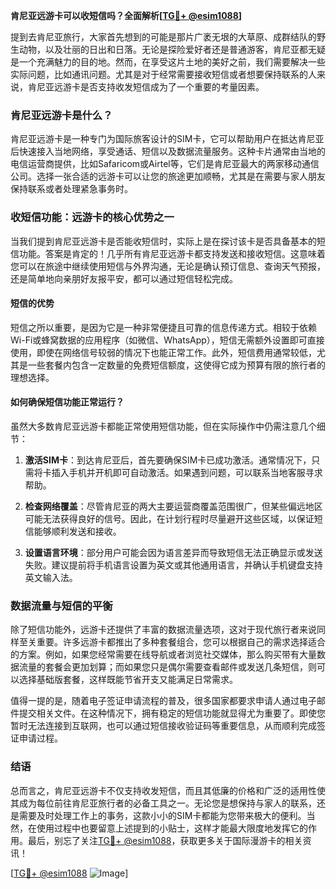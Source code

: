 **肯尼亚远游卡可以收短信吗？全面解析[[TG💪+ @esim1088](https://t.me/s/esim1088)]**

提到去肯尼亚旅行，大家首先想到的可能是那片广袤无垠的大草原、成群结队的野生动物，以及壮丽的日出和日落。无论是探险爱好者还是普通游客，肯尼亚都无疑是一个充满魅力的目的地。然而，在享受这片土地的美好之前，我们需要解决一些实际问题，比如通讯问题。尤其是对于经常需要接收短信或者想要保持联系的人来说，肯尼亚远游卡是否支持收发短信成为了一个重要的考量因素。

### 肯尼亚远游卡是什么？

肯尼亚远游卡是一种专门为国际旅客设计的SIM卡，它可以帮助用户在抵达肯尼亚后快速接入当地网络，享受通话、短信以及数据流量服务。这种卡片通常由当地的电信运营商提供，比如Safaricom或Airtel等，它们是肯尼亚最大的两家移动通信公司。选择一张合适的远游卡可以让您的旅途更加顺畅，尤其是在需要与家人朋友保持联系或者处理紧急事务时。

### 收短信功能：远游卡的核心优势之一

当我们提到肯尼亚远游卡是否能收短信时，实际上是在探讨该卡是否具备基本的短信功能。答案是肯定的！几乎所有肯尼亚远游卡都支持发送和接收短信。这意味着您可以在旅途中继续使用短信与外界沟通，无论是确认预订信息、查询天气预报，还是简单地向亲朋好友报平安，都可以通过短信轻松完成。

#### 短信的优势

短信之所以重要，是因为它是一种非常便捷且可靠的信息传递方式。相较于依赖Wi-Fi或蜂窝数据的应用程序（如微信、WhatsApp），短信无需额外设置即可直接使用，即使在网络信号较弱的情况下也能正常工作。此外，短信费用通常较低，尤其是一些套餐内包含一定数量的免费短信额度，这使得它成为预算有限的旅行者的理想选择。

#### 如何确保短信功能正常运行？

虽然大多数肯尼亚远游卡都能正常使用短信功能，但在实际操作中仍需注意几个细节：

1. **激活SIM卡**：到达肯尼亚后，首先要确保SIM卡已成功激活。通常情况下，只需将卡插入手机并开机即可自动激活。如果遇到问题，可以联系当地客服寻求帮助。
   
2. **检查网络覆盖**：尽管肯尼亚的两大主要运营商覆盖范围很广，但某些偏远地区可能无法获得良好的信号。因此，在计划行程时尽量避开这些区域，以保证短信能够顺利发送和接收。

3. **设置语言环境**：部分用户可能会因为语言差异而导致短信无法正确显示或发送失败。建议提前将手机语言设置为英文或其他通用语言，并确认手机键盘支持英文输入法。

### 数据流量与短信的平衡

除了短信功能外，远游卡还提供了丰富的数据流量选项，这对于现代旅行者来说同样至关重要。许多远游卡都推出了多种套餐组合，您可以根据自己的需求选择适合的方案。例如，如果您经常需要在线导航或者浏览社交媒体，那么购买带有大量数据流量的套餐会更加划算；而如果您只是偶尔需要查看邮件或发送几条短信，则可以选择基础版套餐，这样既能节省开支又能满足日常需求。

值得一提的是，随着电子签证申请流程的普及，很多国家都要求申请人通过电子邮件提交相关文件。在这种情况下，拥有稳定的短信功能就显得尤为重要了。即使您暂时无法连接到互联网，也可以通过短信接收验证码等重要信息，从而顺利完成签证申请过程。

### 结语

总而言之，肯尼亚远游卡不仅支持收发短信，而且其低廉的价格和广泛的适用性使其成为每位前往肯尼亚旅行者的必备工具之一。无论您是想保持与家人的联系，还是需要及时处理工作上的事务，这款小小的SIM卡都能为您带来极大的便利。当然，在使用过程中也要留意上述提到的小贴士，这样才能最大限度地发挥它的作用。最后，别忘了关注[TG💪+ @esim1088](https://t.me/s/esim1088)，获取更多关于国际漫游卡的相关资讯！

[[TG💪+ @esim1088](https://t.me/s/esim1088) ![Image](https://i.postimg.cc/4NQfJmqS/Snipaste-2025-05-13-00-14-12.png)]